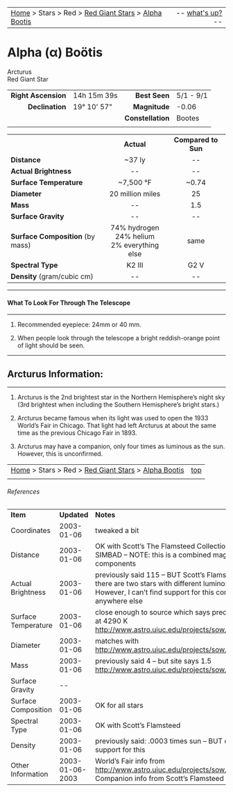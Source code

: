 <script>
	var objectName ="Arcturus"
	var objectDesc ="Alpha Bootis<br/>Red Giant Star"
	var objectImage=""
</script>

|    |    |
|:---|---:|
|[Home](/notes/#object-notes) > Stars > Red > [Red Giant Stars](../!red-giant-stars) > [Alpha Bootis](#alpha-bootis)| -- <a href="" onclick="window.open('/img/whats-up.html?name='+objectName+'&desc='+objectDesc+'&image='+objectImage, 'Whats-Up', 'fullscreen=1,toolbar=0,location=0,menubar=0,scrollbars=0,status=0,titlebar=0'); return false;">what's up?</a> -- |

# Alpha (&alpha;) Bo&ouml;tis
Arcturus<br/>
Red Giant Star

|   |   |   |   |
|--:|:--|--:|:--|
|**Right Ascension**|14h 15m 39s|**Best Seen**| 5/1 - 9/1 |
|**Declination**|19&deg; 10' 57"|**Magnitude**| -0.06 |
|  |  |**Constellation**|Bootes|
|  |  |  |

|  |  |  |
|--|:--:|:--:|
|  |**Actual**|**Compared to Sun**|
|**Distance**| ~37 ly | -- |
|**Actual Brightness**| -- | -- |
|**Surface Temperature**| ~7,500 &deg;F| ~0.74 |
|**Diameter**| 20 million miles | 25 |
|**Mass**|--| 1.5 |
|**Surface Gravity**|--|--|
|**Surface Composition** (by mass)|74% hydrogen<br>24% helium<br>2% everything else|same|
|**Spectral Type**| K2 III | G2 V |
|**Density** (gram/cubic cm)|--|--|

---
#### What To Look For Through The Telescope
---

1.  Recommended eyepiece: 24mm or 40 mm.

1.  When people look through the telescope a bright reddish-orange point of light should be seen.

---
## Arcturus Information:
---

1.  Arcturus is the 2nd brightest star in the Northern Hemisphere’s night sky (3rd brightest when including the Southern Hemisphere’s bright stars.)

1.  Arcturus became famous when its light was used to open the 1933 World’s Fair in Chicago.  That light had left Arcturus at about the same time as the previous Chicago Fair in 1893.

1.  Arcturus may have a companion, only four times as luminous as the sun.  However, this is unconfirmed.


|    |    |
|:---|---:|
|[Home](/notes/#object-notes) > Stars > Red > [Red Giant Stars](../!red-giant-stars) > [Alpha Bootis](#alpha-bootis) | [top](#alpha-bootis) |
|    |    |


###### References

|   |   |   |
|---|---|---|
|**Item**|**Updated**|**Notes**| 
|Coordinates|2003-01-06|tweaked a bit|
|Distance|2003-01-06|OK with Scott’s The Flamsteed Collection and SIMBAD – NOTE: this is a combined mag of the two components|
|Actual Brightness|2003-01-06|previously said 115 – BUT Scott’s Flamsteed says there are two stars with different luminosities.  However, I can’t find support for this companion anywhere else|
|Surface Temperature|2003-01-06|close enough to source which says precisely defined at 4290 K <http://www.astro.uiuc.edu/projects/sow/arcturus.html>|
|Diameter|2003-01-06|matches with <http://www.astro.uiuc.edu/projects/sow/arcturus.html>|
|Mass|2003-01-06|previously said 4 – but site says 1.5 <http://www.astro.uiuc.edu/projects/sow/arcturus.html>|
|Surface Gravity| -- |   |
|Surface Composition|2003-01-06|OK for all stars|
|Spectral Type|2003-01-06|OK with Scott’s Flamsteed|
|Density|2003-01-06|previously said: .0003 times sun – BUT can find no support for this|
|Other Information|2003-01-06-2003|World’s Fair info from <http://www.astro.uiuc.edu/projects/sow/arcturus.html><br/>Companion info from Scott’s Flamsteed|

